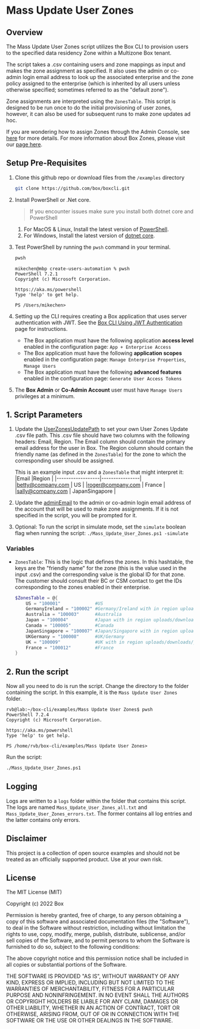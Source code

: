 # Mass Update User Zones #

## Overview ##
The Mass Update User Zones script utilizes the Box CLI to provision users to the specified data residency Zone within a Multizone Box tenant.

The script takes a .csv containing users and zone mappings as input and makes the zone assignment as specified. It also uses the admin or co-admin login email address to look up the associated enterprise and the zone policy assigned to the enterprise (which is inherited by all users unless otherwise specified; sometimes referred to as the "default zone"). 

Zone assignments are interpreted using the `ZonesTable`.  This script is designed to be run once to do the initial provisioning of user zones, however, it can also be used for subsequent runs to make zone updates ad hoc.

If you are wondering how to assign Zones through the Admin Console, see [here](https://support.box.com/hc/en-us/articles/360044193533-Assigning-Zones-through-the-Admin-Console) for more details. For more information about Box Zones, please visit our [page here](https://www.box.com/zones).

## Setup Pre-Requisites
1. Clone this github repo or download files from the `/examples` directory
   ```bash
   git clone https://github.com/box/boxcli.git
   ```
2. Install PowerShell or .Net core.
   > If you encounter issues make sure you install both dotnet core and PowerShell
    1. For MacOS & Linux, Install the latest version of [PowerShell](https://docs.microsoft.com/en-us/powershell/scripting/install/installing-powershell?view=powershell-7.2).
    2. For Windows, Install the latest version of [dotnet core](https://dotnet.microsoft.com/download).
    
3. Test PowerShell by running the `pwsh` command in your terminal.
    ```bash
    pwsh
    ```

    ```
    mikechen@mbp create-users-automation % pwsh
    PowerShell 7.2.1
    Copyright (c) Microsoft Corporation.
	
    https://aka.ms/powershell
    Type 'help' to get help.
	
    PS /Users/mikechen>
    ```

4. Setting up the CLI requires creating a Box application that uses server authentication with JWT. See the [Box CLI Using JWT Authentication](https://developer.box.com/guides/cli/cli-docs/jwt-cli/) page for instructions. 
    * The Box application must have the following application **access level** enabled in the configuration page: `App + Enterprise Access`
    * The Box application must have the following **application scopes** enabled in the configuration page: `Manage Enterprise Properties`, `Manage Users`
    * The Box application must have the following **advanced features** enabled in the configuration page: `Generate User Access Tokens`

5. The  **Box Admin** or **Co-Admin Account** user must have `Manage Users` privileges at a minimum.


## 1. Script Parameters
1. Update the [UserZonesUpdatePath](/examples/Mass%20Update%20User%20Zones/Mass_Update_User_Zones.ps1#L18) to set your own User Zones Update .csv file path. This .csv file should have two columns with the following headers: Email, Region. The Email column should contain the primary email address for the user in Box. The Region column should contain the friendly name (as defined in the `ZonesTable`) for the zone to which the corresponding user should be assigned. 

	This is an example input .csv and a `ZonesTable` that might interpret it:
	|Email             |Region          |
	|------------------|----------------|
	|betty@company.com | US             |
	|roger@company.com | France         |
	|sally@company.com | JapanSingapore |

2. Update the [adminEmail](/examples/Mass%20Update%20User%20Zones/Mass_Update_User_Zones.ps1#L21) to the admin or co-admin login email address of the account that will be used to make zone assignments.  If it is not specified in the script, you will be prompted for it.
3. Optional: To run the script in simulate mode, set the `simulate` boolean flag when running the script:
`./Mass_Update_User_Zones.ps1 -simulate`

###  Variables
* `ZonesTable`: This is the logic that defines the zones. In this hashtable, the keys are the "friendly name" for the zone (this is the value used in the input .csv) and the corresponding value is the global ID for that zone. The customer should consult their BC or CSM contact to get the IDs corresponding to the zones enabled in their enterprise.

	```powershell
	$ZonesTable = @{
		US = "100001"             #US
		GermanyIreland = "100002" #Germany/Ireland with in region uploads/downloads/previews
		Australia = "100003"      #Australia
		Japan = "100004"          #Japan with in region uploads/downloads/previews
		Canada = "100005"         #Canada
		JapanSingapore = "100007" #Japan/Singapore with in region uploads/downloads/previews
		UKGermany = "100008"      #UK/Germany
		UK = "100009"             #UK with in region uploads/downloads/previews
		France = "100012"         #France
	}
	```
## 2. Run the script
Now all you need to do is run the script. Change the directory to the folder containing the script. In this example, it is the `Mass Update User Zones` folder.
```
rvb@lab:~/box-cli/examples/Mass Update User Zones$ pwsh
PowerShell 7.2.4
Copyright (c) Microsoft Corporation.

https://aka.ms/powershell
Type 'help' to get help.

PS /home/rvb/box-cli/examples/Mass Update User Zones>
```

Run the script:
```bash
./Mass_Update_User_Zones.ps1
```

## Logging
Logs are written to a `logs` folder within the folder that contains this script. The logs are named `Mass_Update_User_Zones_all.txt` and `Mass_Update_User_Zones_errors.txt`. The former contains all log entries and the latter contains only errors.

## Disclaimer
This project is a collection of open source examples and should not be treated as an officially supported product. Use at your own risk.

## License

The MIT License (MIT)

Copyright (c) 2022 Box

Permission is hereby granted, free of charge, to any person obtaining a copy of this software and associated documentation files (the "Software"), to deal in the Software without restriction, including without limitation the rights to use, copy, modify, merge, publish, distribute, sublicense, and/or sell copies of the Software, and to permit persons to whom the Software is furnished to do so, subject to the following conditions:

The above copyright notice and this permission notice shall be included in all copies or substantial portions of the Software.

THE SOFTWARE IS PROVIDED "AS IS", WITHOUT WARRANTY OF ANY KIND, EXPRESS OR IMPLIED, INCLUDING BUT NOT LIMITED TO THE WARRANTIES OF MERCHANTABILITY, FITNESS FOR A PARTICULAR PURPOSE AND NONINFRINGEMENT. IN NO EVENT SHALL THE AUTHORS OR COPYRIGHT HOLDERS BE LIABLE FOR ANY CLAIM, DAMAGES OR OTHER LIABILITY, WHETHER IN AN ACTION OF CONTRACT, TORT OR OTHERWISE, ARISING FROM, OUT OF OR IN CONNECTION WITH THE SOFTWARE OR THE USE OR OTHER DEALINGS IN THE SOFTWARE.
